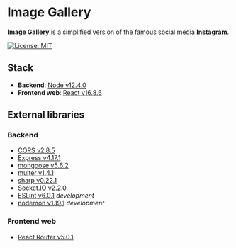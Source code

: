 # Image Gallery

**Image Gallery** is a simplified version of the famous social media **[Instagram](https://www.instagram.com/)**.

[![License: MIT](https://img.shields.io/badge/license-mit-success.svg)](https://opensource.org/licenses/MIT)

## Stack

- **Backend**: [Node v12.4.0](https://nodejs.org)
- **Frontend web**: [React v16.8.6](https://reactjs.org)

## External libraries

### Backend

- [CORS v2.8.5](https://github.com/expressjs/cors)
- [Express v4.17.1](https://expressjs.com/)
- [mongoose v5.6.2](https://mongoosejs.com/)
- [multer v1.4.1](https://github.com/expressjs/multer/)
- [sharp v0.22.1](https://sharp.pixelplumbing.com/en/stable/)
- [Socket.IO v2.2.0](https://socket.io/)
- [ESLint v6.0.1](https://eslint.org/) *development*
- [nodemon v1.19.1](https://nodemon.io/) *development*

### Frontend web

- [React Router v5.0.1](https://reacttraining.com/react-router)
